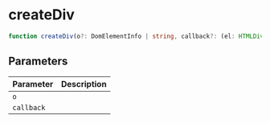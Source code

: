 # createDiv

```ts
function createDiv(o?: DomElementInfo | string, callback?: (el: HTMLDivElement) => void): HTMLDivElement;
```

## Parameters

| Parameter | Description |
|-----------|-------------|
| `o` | |
| `callback` | |
